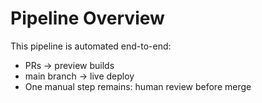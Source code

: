 # Pipeline Overview

This pipeline is automated end-to-end:
- PRs → preview builds
- main branch → live deploy
- One manual step remains: human review before merge

